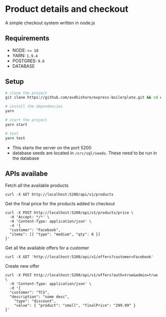 # Product details and checkout

A simple checkout system written in node.js

## Requirements

* NODE: `>= 10`
* YARN: `1.9.4`
* POSTGRES: `9.6`
* DATABASE

## Setup

```bash
# clone the project
git clone https://github.com/avdkishore/express-boilerplate.git && cd express-boilerplate

# install the dependencies
yarn

# start the project
yarn start

# test
yarn test
```

* This starts the server on the port 5200
* database seeds are located in `/src/sql/seeds`. These need to be run in the database

## APIs availabe

Fetch all the available products

```curl
curl -X GET http://localhost:5200/api/v1/products
```

Get the final price for the products added to checkout

```curl
curl -X POST http://localhost:5200/api/v1/products/price \
  -H 'Accept: */*' \
  -H 'Content-Type: application/json' \
  -d '{
  "customer": "Facebook",
  "items": [{ "type": "medium", "qty": 6 }]
}'
```

Get all the available offers for a customer

```curl
curl -X GET 'http://localhost:5200/api/v1/offers?customer=Facebook'
```

Create new offer

```curl
curl -X POST http://localhost:5200/api/v1/offers?auth=true&admin=true \
  -H 'Content-Type: application/json' \
  -d '{
  "customer": "TCS",
  "description": "some desc",
    "type": "discount",
    "value": { "product": "small", "finalPrice": "299.99" }
}'
```


